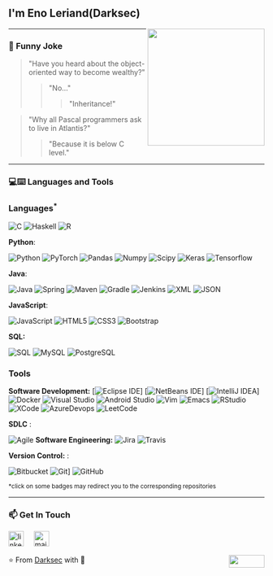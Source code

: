 <h2> I'm Eno Leriand(Darksec)</h2>

<img align='right' src="https://media.giphy.com/media/M9gbBd9nbDrOTu1Mqx/giphy.gif" width="230">

---
### :volcano: Funny Joke

> "Have you heard about the object-oriented way to become wealthy?"
>> "No..."
>>> "Inheritance!"

> "Why all Pascal programmers ask to live in Atlantis?"
>> "Because it is below C level."

---
### 💻:keyboard: Languages and Tools 

### Languages<sup>*</sup>

![C](https://img.shields.io/badge/-A8B9CC?style=flat&logo=c&logoColor=white&link=https://github.com/enoleriand-alt)
![Haskell](https://img.shields.io/badge/-Haskell-purple?style=flat&logo=haskell&logoColor=white&link=https://github.com/enoleriand-alt/Haskell---NLP)
![R](https://img.shields.io/badge/-R-blue?style=flat&logo=R&logoColor=white&link=https://github.com/enoleriand-alt/Haskell---NLP)

  **Python**:

  ![Python](https://img.shields.io/badge/-Python-black?style=flat&logo=python&link=https://github.com/enoleriand-alt/Python-AWS-TradingAI)
  ![PyTorch](https://img.shields.io/badge/-PyTorch-EE4C2C?style=flat&logo=PyTorch&logoColor=white&link=https://github.com/enoleriand-alt/Python-AWS-TradingAI)
  ![Pandas](https://img.shields.io/badge/-Pandas-150458?style=flat&logo=Pandas&link=https://github.com/enoleriand-alt/Python-AWS-TradingAI)
  ![Numpy](https://img.shields.io/badge/-Numpy-lightgray?style=flat&logo=Numpy&logoColor=white&link=https://github.com/enoleriand-alt/Python-AWS-TradingAI)
  ![Scipy](https://img.shields.io/badge/-Scipy-blue?style=flat&logo=Scipy&logoColor=white&link=https://github.com/enoleriand-alt/Python-AWS-TradingAI)
  ![Keras](https://img.shields.io/badge/-Keras-D00000?style=flat&logo=Keras&link=https://github.com/enoleriand-alt/Python-AWS-TradingAI)
  ![Tensorflow](https://img.shields.io/badge/-Tensorflow-gray?style=flat&logo=tensorflow&link=https://github.com/enoleriand-alt/Python-AWS-TradingAI)
 
 **Java**: 

  ![Java](https://img.shields.io/badge/Java-orange?style=flat&logo=java&logoColor=white&link=https://github.com/enoleriand-alt/OOP-JAVA-and-Android-App-Developer)
  ![Spring](https://img.shields.io/badge/-Spring-lightgray?style=flat&logo=spring&link=https://github.com/enoleriand-alt/Java-Web-Developer)
  ![Maven](https://img.shields.io/badge/Maven-C71A36?style=flat&logo=apache-maven&link=hhttps://github.com/enoleriand-alt/Java-Web-Developer)
  ![Gradle](https://img.shields.io/badge/Gradle-02303A?style=flat&logo=gradle&link=hhttps://github.com/enoleriand-alt/Java-Web-Developer)
  ![Jenkins](https://img.shields.io/badge/Jenkins-gray?style=flat&logo=jenkins&link=hhttps://github.com/enoleriand-alt/Java-Web-Developer)
  ![XML](https://img.shields.io/badge/-XML-orange?style=flat&logo=xml&link=https://github.com/enoleriand-alt/Java-Web-Developer)
  ![JSON](https://img.shields.io/badge/-JSON-lightgray?style=flat&logo=json&link=https://github.com/enoleriand-alt/Java-Web-Developer)

  **JavaScript**: 

  ![JavaScript](https://img.shields.io/badge/-JavaScript-black?style=flat&logo=javascript&link=https://github.com/enoleriand-alt/Front-End-Dev)
  ![HTML5](https://img.shields.io/badge/-HTML5-E34F26?style=flat&logo=html5&logoColor=white&link=https://github.com/enoleriand-alt/Front-End-Dev)
  ![CSS3](https://img.shields.io/badge/-CSS3-1572B6?style=flat&logo=css3&link=https://github.com/enoleriand-alt/Front-End-Dev)
  ![Bootstrap](https://img.shields.io/badge/-Bootstrap-purple?style=flat&logo=bootstrap&link=https://github.com/enoleriand-alt/Front-End-Dev)

  **SQL:**

  ![SQL](https://img.shields.io/badge/-SQL-orange?style=flat&logo=sql&link=https://github.com/enoleriand-alt)
  ![MySQL](https://img.shields.io/badge/-MySQL-lightgray?style=flat&logo=mysql&link=https://github.com/enoleriand-alt)
  ![PostgreSQL](https://img.shields.io/badge/-PostgreSQL-blue?style=flat&logo=postgresql&link=https://github.com/enoleriand-alt)

### Tools

**Software Development:**
[![Eclipse IDE](https://img.shields.io/badge/-darkblue?style=flat&logo=Eclipse-IDE&logoColor=white&link=https://github.com/enoleriand-alt "Eclipse IDE")]
[![NetBeans IDE](https://img.shields.io/badge/-1B6AC6?style=flat&logo=Apache-NetBeans-IDE&logoColor=white&link=https://github.com/enoleriand-alt "NetBeans IDE")]
[![IntelliJ IDEA](https://img.shields.io/badge/-red?style=flat&logo=IntelliJ-IDEA&logoColor=white&link=https://github.com/enoleriand-alt "IntelliJ IDEA")]
![Docker](https://img.shields.io/badge/-2496ED?style=flat&logo=Docker&logoColor=white&link=https://github.com/Quananhle "Docker")
![Visual Studio](https://img.shields.io/badge/-007ACC?style=flat&logo=Visual-Studio-Code&logoColor=white&link=https://github.com/enoleriand-alt "Visual Studio")
![Android Studio](https://img.shields.io/badge/-3DDC84?style=flat&logo=Android-Studio&logoColor=white&link=https://github.com/Quananhle "Android Studio" )
![Vim](https://img.shields.io/badge/-019733?style=flat&logo=Vim&logoColor=white&link=https://github.com/enoleriand-alt "Vim")
![Emacs](https://img.shields.io/badge/-7F5AB6?style=flat&logo=GNU-Emacs&logoColor=white&link=https://github.com/enolwriand-alt "Emacs")
![RStudio](https://img.shields.io/badge/-75AADB?style=flat&logo=RStudio&logoColor=white&link=https://github.com/enoleriand-alt "RStudio")
![XCode](https://img.shields.io/badge/-1575F9?style=flat&logo=Xcode&logoColor=white&link=https://github.com/enoleriand-alt "XCode")
![AzureDevops](https://img.shields.io/badge/-0175C2?style=flat&logo=azureDevops&logoColor=white&link=https://github.com/enoleriand-alt "AzureDevops")
![LeetCode](https://img.shields.io/badge/-02569B?style=flat&logo=leetCode&logoColor=white&link=https://github.com/enoleriand-alt "LeetCode")

**SDLC** :

![Agile](https://img.shields.io/badge/Agile-blue?style=flat&logo=Agile&logoColor=white&link=https://github.com/enoleriand-alt "Agile")
**Software Engineering:**
![Jira](https://img.shields.io/badge/-Jira-0052CC?style=flat&logo=jira&logoColor=white&link=https://github.com/Quananhle)
![Travis](https://img.shields.io/badge/-Travis-red?style=flat&logo=travis&logoColor=white&link=https://github.com/enoleriand-alt)

**Version Control:** :

![Bitbucket](https://img.shields.io/badge/-Bitbucket-blue?style=flat&logo=bitbucket&link=https://github.com/enoleriand-alt)
![Git](https://img.shields.io/badge/-Git-black?style=flat&logo=git&link=https://github.com/enoleriand-alt)] 
![GitHub](https://img.shields.io/badge/-GitHub-181717?style=flat&logo=github&link=https://github.com/enoleriand-alt)

<sup>*click on some badges may redirect you to the corresponding repositories</sup>

 ---
### 📫 Get In Touch
<!--[![LinkedIn](https://www.vectorlogo.zone/logos/linkedin/linkedin-icon.svg "quan-le-5932b8160")](https://www.linkedin.com/in/quan-le-5932b8160/)-->
<a href="mailto:enoleriand1@outlook.com"><img src="https://www.vectorlogo.zone/logos/linkedin/linkedin-icon.svg" width="30px" alt="linkedin"></a>
&nbsp; &nbsp;
<a href="mailto:enoleriand1@outlook.com"><img src="https://www.vectorlogo.zone/logos/gmail/gmail-icon.svg" width="30px" alt="mail"></a> 
&nbsp; &nbsp;
 
⭐️ From [Darksec](https://github.com/enoleriand-alt) with :sparkling_heart: 
<img align="right" width="70" height="25" src="https://visitor-badge.glitch.me/badge?page_id=quananhle.quananhle0">

